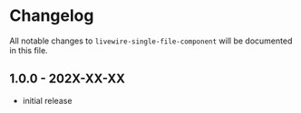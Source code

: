 # Changelog

All notable changes to `livewire-single-file-component` will be documented in this file.

## 1.0.0 - 202X-XX-XX

- initial release
